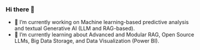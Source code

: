 ### Hi there 👋

<!--
**mausulazad/mausulazad** is a ✨ _special_ ✨ repository because its `README.md` (this file) appears on your GitHub profile.

Here are some ideas to get you started:
-->
- 🔭 I’m currently working on Machine learning-based predictive analysis and textual Generative AI (LLM and RAG-based).
- 🌱 I’m currently learning about Advanced and Modular RAG, Open Source LLMs, Big Data Storage, and Data Visualization (Power BI).

<!--[Mausul's Github Stats](https://github-readme-stats.vercel.app/api?username=mausulazad&show_icons=true&theme=radical) -->
